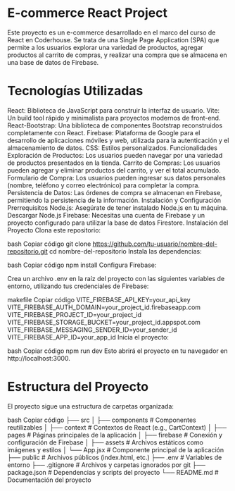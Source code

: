 # E-commerce React Project
Este proyecto es un e-commerce desarrollado en el marco del curso de React en Coderhouse. Se trata de una Single Page Application (SPA) que permite a los usuarios explorar una variedad de productos, agregar productos al carrito de compras, y realizar una compra que se almacena en una base de datos de Firebase.

# Tecnologías Utilizadas
React: Biblioteca de JavaScript para construir la interfaz de usuario.
Vite: Un build tool rápido y minimalista para proyectos modernos de front-end.
React-Bootstrap: Una biblioteca de componentes Bootstrap reconstruidos completamente con React.
Firebase: Plataforma de Google para el desarrollo de aplicaciones móviles y web, utilizada para la autenticación y el almacenamiento de datos.
CSS: Estilos personalizados.
Funcionalidades
Exploración de Productos: Los usuarios pueden navegar por una variedad de productos presentados en la tienda.
Carrito de Compras: Los usuarios pueden agregar y eliminar productos del carrito, y ver el total acumulado.
Formulario de Compra: Los usuarios pueden ingresar sus datos personales (nombre, teléfono y correo electrónico) para completar la compra.
Persistencia de Datos: Las órdenes de compra se almacenan en Firebase, permitiendo la persistencia de la información.
Instalación y Configuración
Prerrequisitos
Node.js: Asegúrate de tener instalado Node.js en tu máquina. Descargar Node.js
Firebase: Necesitas una cuenta de Firebase y un proyecto configurado para utilizar la base de datos Firestore.
Instalación del Proyecto
Clona este repositorio:

bash
Copiar código
git clone https://github.com/tu-usuario/nombre-del-repositorio.git
cd nombre-del-repositorio
Instala las dependencias:

bash
Copiar código
npm install
Configura Firebase:

Crea un archivo .env en la raíz del proyecto con las siguientes variables de entorno, utilizando tus credenciales de Firebase:

makefile
Copiar código
VITE_FIREBASE_API_KEY=your_api_key
VITE_FIREBASE_AUTH_DOMAIN=your_project_id.firebaseapp.com
VITE_FIREBASE_PROJECT_ID=your_project_id
VITE_FIREBASE_STORAGE_BUCKET=your_project_id.appspot.com
VITE_FIREBASE_MESSAGING_SENDER_ID=your_sender_id
VITE_FIREBASE_APP_ID=your_app_id
Inicia el proyecto:

bash
Copiar código
npm run dev
Esto abrirá el proyecto en tu navegador en http://localhost:3000.

# Estructura del Proyecto
El proyecto sigue una estructura de carpetas organizada:

bash
Copiar código
├── src
│   ├── components   # Componentes reutilizables
│   ├── context      # Contextos de React (e.g., CartContext)
│   ├── pages        # Páginas principales de la aplicación
│   ├── firebase     # Conexión y configuración de Firebase
│   ├── assets       # Archivos estáticos como imágenes y estilos
│   └── App.jsx      # Componente principal de la aplicación
├── public           # Archivos públicos (index.html, etc.)
├── .env             # Variables de entorno
├── .gitignore       # Archivos y carpetas ignorados por git
├── package.json     # Dependencias y scripts del proyecto
└── README.md        # Documentación del proyecto
